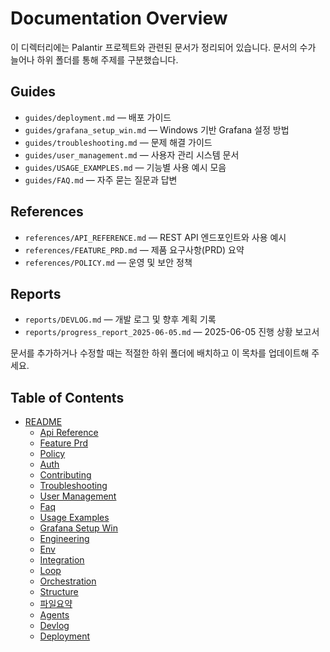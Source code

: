 # Documentation Overview

이 디렉터리에는 Palantir 프로젝트와 관련된 문서가 정리되어 있습니다. 문서의 수가 늘어나 하위 폴더를 통해 주제를 구분했습니다.

## Guides
- `guides/deployment.md` — 배포 가이드
- `guides/grafana_setup_win.md` — Windows 기반 Grafana 설정 방법
- `guides/troubleshooting.md` — 문제 해결 가이드
- `guides/user_management.md` — 사용자 관리 시스템 문서
 - `guides/USAGE_EXAMPLES.md` — 기능별 사용 예시 모음
- `guides/FAQ.md` — 자주 묻는 질문과 답변

## References
- `references/API_REFERENCE.md` — REST API 엔드포인트와 사용 예시
- `references/FEATURE_PRD.md` — 제품 요구사항(PRD) 요약
- `references/POLICY.md` — 운영 및 보안 정책

## Reports
- `reports/DEVLOG.md` — 개발 로그 및 향후 계획 기록
- `reports/progress_report_2025-06-05.md` — 2025-06-05 진행 상황 보고서

문서를 추가하거나 수정할 때는 적절한 하위 폴더에 배치하고 이 목차를 업데이트해 주세요.

## Table of Contents

<!-- TOC -->
* [README](README.md)
    * [Api Reference](api/API_REFERENCE.md)
    * [Feature Prd](architecture/FEATURE_PRD.md)
    * [Policy](architecture/POLICY.md)
    * [Auth](development/AUTH.md)
    * [Contributing](development/CONTRIBUTING.md)
    * [Troubleshooting](development/troubleshooting.md)
    * [User Management](development/user_management.md)
    * [Faq](guides/FAQ.md)
    * [Usage Examples](guides/USAGE_EXAMPLES.md)
    * [Grafana Setup Win](monitoring/grafana_setup_win.md)
    * [Engineering](project_plan/engineering.md)
    * [Env](project_plan/env.md)
    * [Integration](project_plan/integration.md)
    * [Loop](project_plan/loop.md)
    * [Orchestration](project_plan/orchestration.md)
    * [Structure](project_plan/structure.md)
    * [파일요약](project_plan/파일요약.md)
    * [Agents](references/AGENTS.md)
    * [Devlog](reports/DEVLOG.md)
    * [Deployment](setup/deployment.md)
<!-- /TOC -->
